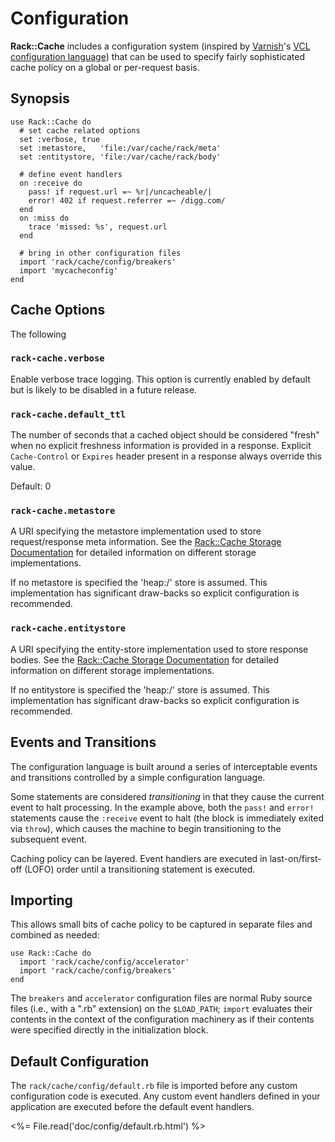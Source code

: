 Configuration
=============

__Rack::Cache__ includes a configuration system (inspired by [Varnish][var]'s
[VCL configuration language][vcl]) that can be used to specify fairly
sophisticated cache policy on a global or per-request basis.

[var]: http://varnish.projects.linpro.no/
  "Varnish HTTP accelerator"

[vcl]: http://tomayko.com/man/vcl
  "VCL(7) -- Varnish Configuration Language Manual Page"

Synopsis
--------

    use Rack::Cache do
      # set cache related options
      set :verbose, true
      set :metastore,   'file:/var/cache/rack/meta'
      set :entitystore, 'file:/var/cache/rack/body'

      # define event handlers
      on :receive do
        pass! if request.url =~ %r|/uncacheable/|
        error! 402 if request.referrer =~ /digg.com/
      end
      on :miss do
        trace 'missed: %s', request.url
      end

      # bring in other configuration files
      import 'rack/cache/config/breakers'
      import 'mycacheconfig'
    end

Cache Options
-------------

The following

### `rack-cache.verbose`

Enable verbose trace logging. This option is currently enabled by
default but is likely to be disabled in a future release.

### `rack-cache.default_ttl`

The number of seconds that a cached object should be considered "fresh" when no
explicit freshness information is provided in a response. Explicit
`Cache-Control` or `Expires` header present in a response always override
this value.

Default: 0

### `rack-cache.metastore`

A URI specifying the metastore implementation used to store request/response
meta information. See the [Rack::Cache Storage Documentation](storage.html)
for detailed information on different storage implementations.

If no metastore is specified the 'heap:/' store is assumed. This implementation
has significant draw-backs so explicit configuration is recommended.

### `rack-cache.entitystore`

A URI specifying the entity-store implementation used to store
response bodies. See the [Rack::Cache Storage Documentation](storage.html)
for detailed information on different storage implementations.

If no entitystore is specified the 'heap:/' store is assumed. This
implementation has significant draw-backs so explicit configuration is
recommended.

Events and Transitions
----------------------

The configuration language is built around a series of interceptable events and
transitions controlled by a simple configuration language.

Some statements are considered _transitioning_ in that they cause the current
event to halt processing. In the example above, both the `pass!` and `error!`
statements cause the `:receive` event to halt (the block is immediately exited
via `throw`), which causes the machine to begin transitioning to the subsequent
event.

Caching policy can be layered. Event handlers are executed in last-on/first-off
(LOFO) order until a transitioning statement is executed.

Importing
---------

This allows small bits of cache policy to be captured in separate files and
combined as needed:

    use Rack::Cache do
      import 'rack/cache/config/accelerator'
      import 'rack/cache/config/breakers'
    end

The `breakers` and `accelerator` configuration files are normal Ruby source
files (i.e., with a ".rb" extension) on the `$LOAD_PATH`; `import` evaluates
their contents in the context of the configuration machinery as if their
contents were specified directly in the initialization block.

Default Configuration
---------------------

The `rack/cache/config/default.rb` file is imported before any custom
configuration code is executed. Any custom event handlers defined in your
application are executed before the default event handlers.

<%= File.read('doc/config/default.rb.html') %>
